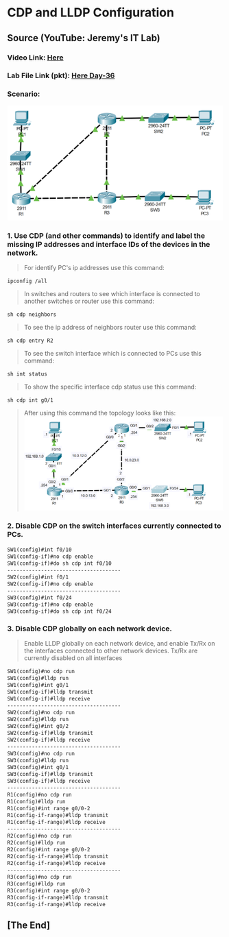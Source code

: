 # CDP and LLDP Configuration
## Source (YouTube: Jeremy's IT Lab)
### Video Link: [Here](https://youtu.be/4s8qqL7R9W8?si=GybqozCK_MD5iNHf)
### Lab File Link (pkt): [Here Day-36](https://mega.nz/file/fkp2FRpA#QHBuq56BhHGAoqtzbxMDjrp-78sDikvmH8i3h33pyiw)
### Scenario:
![](../images/cdppart-01.PNG)
### **1. Use CDP (and other commands) to identify and label the missing IP addresses and interface IDs of the devices in the network.**
> For identify PC's ip addresses use this command:  
```
ipconfig /all
```
> In switches and routers to see which interface is connected to another switches or router use this command: 
```
sh cdp neighbors 
```
> To see the ip address of neighbors router use this command:  
```
sh cdp entry R2 
```
> To see the switch interface which is connected to PCs use this command:  
```
sh int status
```
> To show the specific interface cdp status use this command:  
```
sh cdp int g0/1 
```
> After using this command the topology looks like this:  
![](../images/cdppart-02.PNG)




### **2. Disable CDP on the switch interfaces currently connected to PCs.**
```
SW1(config)#int f0/10
SW1(config-if)#no cdp enable
SW1(config-if)#do sh cdp int f0/10
-------------------------------------
SW2(config)#int f0/1
SW2(config-if)#no cdp enable 
-------------------------------------
SW3(config)#int f0/24
SW3(config-if)#no cdp enable 
SW3(config-if)#do sh cdp int f0/24
```
### **3. Disable CDP globally on each network device.**
> Enable LLDP globally on each network device, and enable Tx/Rx on the interfaces connected to other network devices. Tx/Rx are currently disabled on all interfaces
```
SW1(config)#no cdp run
SW1(config)#lldp run
SW1(config)#int g0/1
SW1(config-if)#lldp transmit
SW1(config-if)#lldp receive
-------------------------------------
SW2(config)#no cdp run
SW2(config)#lldp run
SW2(config)#int g0/2
SW2(config-if)#lldp transmit
SW2(config-if)#lldp receive
-------------------------------------
SW3(config)#no cdp run
SW3(config)#lldp run
SW3(config)#int g0/1
SW3(config-if)#lldp transmit
SW3(config-if)#lldp receive
-------------------------------------
R1(config)#no cdp run
R1(config)#lldp run
R1(config)#int range g0/0-2
R1(config-if-range)#lldp transmit
R1(config-if-range)#lldp receive
-------------------------------------
R2(config)#no cdp run
R2(config)#lldp run
R2(config)#int range g0/0-2
R2(config-if-range)#lldp transmit
R2(config-if-range)#lldp receive
-------------------------------------
R3(config)#no cdp run
R3(config)#lldp run
R3(config)#int range g0/0-2
R3(config-if-range)#lldp transmit
R3(config-if-range)#lldp receive
``````
## **[The End]**